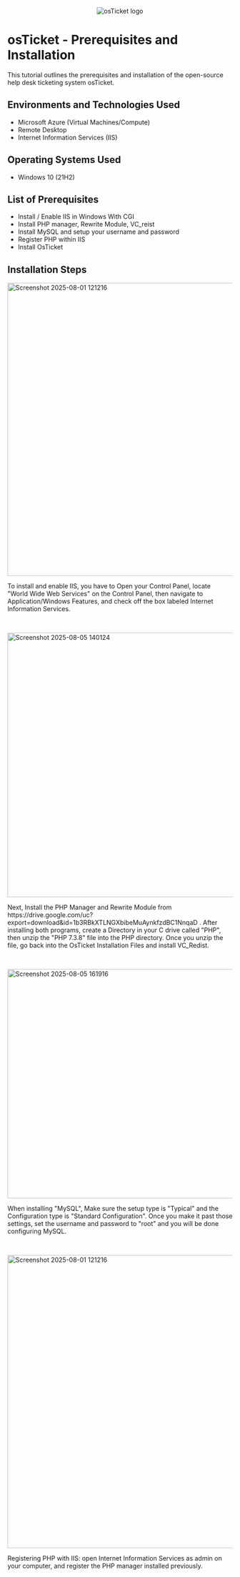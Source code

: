 <p align="center">
<img src="https://i.imgur.com/Clzj7Xs.png" alt="osTicket logo"/>
</p>

<h1>osTicket - Prerequisites and Installation</h1>
This tutorial outlines the prerequisites and installation of the open-source help desk ticketing system osTicket.<br />



<h2>Environments and Technologies Used</h2>

- Microsoft Azure (Virtual Machines/Compute)
- Remote Desktop
- Internet Information Services (IIS)

<h2>Operating Systems Used </h2>

- Windows 10</b> (21H2)

<h2>List of Prerequisites</h2>

- Install / Enable IIS in Windows With CGI
- Install PHP manager, Rewrite Module, VC_reist
- Install MySQL and setup your username and password
- Register PHP within IIS
- Install OsTicket
  

<h2>Installation Steps</h2>

<p>
<img width="1164" height="656" alt="Screenshot 2025-08-01 121216" src="https://github.com/user-attachments/assets/c55bc009-84d4-4ac0-a4de-cfcb0331782e" />

</p>
<p>
To install and enable IIS, you have to Open your Control Panel, locate "World Wide Web Services" on the Control Panel, then navigate to Application/Windows Features, and check off the box labeled Internet Information Services.
</p>
<br />

<p>
<img width="758" height="592" alt="Screenshot 2025-08-05 140124" src="https://github.com/user-attachments/assets/f770ad1b-d045-4ccf-97b7-e8a1ab21aeef" />

</p>
<p>
Next, Install the PHP Manager and Rewrite Module from https://drive.google.com/uc?export=download&id=1b3RBkXTLNGXbibeMuAynkfzdBC1NnqaD . After installing both programs, create a Directory in your C drive called "PHP", then unzip the "PHP 7.3.8" file into the PHP directory. Once you unzip the file, go back into the OsTicket Installation Files and install VC_Redist.
</p>
<br />

<p>
<img width="1163" height="513" alt="Screenshot 2025-08-05 161916" src="https://github.com/user-attachments/assets/fb7096c3-f226-420b-b1aa-6a1baedb9894" />

</p>
<p>
When installing "MySQL", Make sure the setup type is "Typical" and the Configuration type is "Standard Configuration". Once you make it past those settings, set the username and password to "root" and you will be done configuring MySQL.
</p>
<br />

<p>
<img width="1164" height="656" alt="Screenshot 2025-08-01 121216" src="https://github.com/user-attachments/assets/c55bc009-84d4-4ac0-a4de-cfcb0331782e" />

</p>
<p>
Registering PHP with IIS: open Internet Information Services as admin on your computer, and register the PHP manager installed previously. 
</p>
<br />
